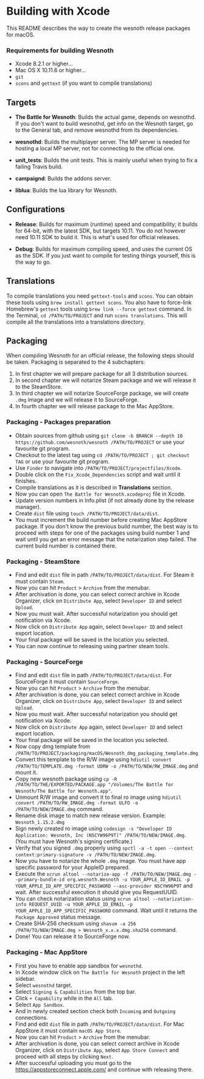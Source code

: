 # Building with Xcode
This README describes the way to create the wesnoth release packages for macOS.

### Requirements for building Wesnoth
 * Xcode 8.2.1 or higher...
 * Mac OS X 10.11.6 or higher...
 * `git`
 * `scons` and `gettext` (if you want to compile translations)

## Targets
* **The Battle for Wesnoth**:
Builds the actual game, depends on wesnothd. If you don't want to build wesnothd, get info on the Wesnoth target, go to the General tab, and remove wesnothd from its dependencies.

* **wesnothd**:
Builds the multiplayer server. The MP server is needed for hosting a local MP server, not for connecting to the official one.

* **unit_tests**:
Builds the unit tests. This is mainly useful when trying to fix a failing Travis build.

* **campaignd**:
Builds the addons server.

* **liblua**:
Builds the lua library for Wesnoth.


## Configurations
* **Release**:
Builds for maximum (runtime) speed and compatibility; it builds for 64-bit, with the latest SDK, but targets 10.11. You do not however need 10.11 SDK to build it. This is what's used for official releases.

* **Debug**:
Builds for maximum compiling speed, and uses the current OS as the SDK. If you just want to compile for testing things yourself, this is the way to go.

## Translations
To compile translations you need `gettext-tools` and `scons`. You can obtain these tools using `brew install gettext scons`. You also have to force-link Homebrew's `gettext` tools using `brew link --force gettext` command. In the Terminal, `cd /PATH/TO/PROJECT` and run `scons translations`. This will compile all the translations into a translations directory.

## Packaging
When compiling Wesnoth for an official release, the following steps should be taken. Packaging is separated to the 4 subchapters:
1. In first chapter we will prepare package for all 3 distribution sources.
2. In second chapter we will notarize Steam package and we will release it to the SteamStore.
3. In third chapter we will notarize SourceForge package, we will create `.dmg` image and we will release it to SourceForge.
4. In fourth chapter we will release package to the Mac AppStore.

### Packaging - Packages preparation
 * Obtain sources from github using `git clone -b BRANCH --depth 10 https://github.com/wesnoth/wesnoth /PATH/TO/PROJECT` or use your favourite git program.
 * Checkout to the latest tag using `cd /PATH/TO/PROJECT ; git checkout TAG` or use your favourite git program.
 * Use `Finder` to navigate into `/PATH/TO/PROJECT/projectfiles/Xcode`.
 * Double click on the `Fix_Xcode_Dependencies` script and wait until it finishes.
 * Compile translations as it is described in **Translations** section.
 * Now you can open `The Battle for Wesnoth.xcodeproj` file in Xcode.
 * Update version numbers in Info.plist (if not already done by the release manager).
 * Create `dist` file using `touch /PATH/TO/PROJECT/data/dist`.
 * You must increment the build number before creating Mac AppStore package. If you don't know the previous build number, the best way is to proceed with steps for one of the packages using build number 1 and wait until you get an error message that the notarization step failed. The current build number is contained there.

### Packaging - SteamStore
 * Find and edit `dist` file in path `/PATH/TO/PROJECT/data/dist`. For Steam it must contain `Steam`.
 * Now you can hit `Product` > `Archive` from the menubar.
 * After archivation is done, you can select correct archive in Xcode Organizer, click on `Distribute App`, select `Developer ID` and select `Upload`.
 * Now you must wait. After successful notarization you should get notification via Xcode.
 * Now click on `Distribute App` again, select `Developer ID` and select export location.
 * Your final package will be saved in the location you selected.
 * You can now continue to releasing using partner steam tools.

### Packaging - SourceForge
 * Find and edit `dist` file in path `/PATH/TO/PROJECT/data/dist`. For SourceForge it must contain `SourceForge`.
 * Now you can hit `Product` > `Archive` from the menubar.
 * After archivation is done, you can select correct archive in Xcode Organizer, click on `Distribute App`, select `Developer ID` and select `Upload`.
 * Now you must wait. After successful notarization you should get notification via Xcode.
 * Now click on `Distribute App` again, select `Developer ID` and select export location.
 * Your final package will be saved in the location you selected.
 * Now copy dmg template from `/PATH/TO/PROJECT/packaging/macOS/Wesnoth_dmg_packaging_template.dmg`
 * Convert this template to the R/W image using `hdiutil convert /PATH/TO/TEMPLATE.dmg -format UDRW -o /PATH/TO/NEW/RW_IMAGE.dmg` and mount it.
 * Copy new wesnoth package using `cp -R /PATH/TO/THE/EXPORTED/PACKAGE.app "/Volumes/The Battle for Wesnoth/The Battle for Wesnoth.app"`.
 * Unmount R/W image and convert it to final ro image using `hdiutil convert /PATH/TO/RW_IMAGE.dmg -format ULFO -o /PATH/TO/NEW/IMAGE.dmg` command.
 * Rename disk image to match new release version. Example: `Wesnoth_1.15.2.dmg`
 * Sign newly created ro image using `codesign -s "Developer ID Application: Wesnoth, Inc (N5CYW96P9T)" /PATH/TO/NEW/IMAGE.dmg`. (You must have Wesnoth's signing certificate.)
 * Verify that you signed `.dmg` properly using `spctl -a -t open --context context:primary-signature -v /PATH/TO/NEW/IMAGE.dmg`.
 * Now you have to notarize the whole `.dmg` image. You must have app specific password for your AppleID prepared.
 * Execute the `xcrun altool --notarize-app -f /PATH/TO/NEW/IMAGE.dmg --primary-bundle-id org.wesnoth.Wesnoth -u YOUR_APPLE_ID_EMAIL -p YOUR_APPLE_ID_APP_SPECIFIC_PASSWORD --asc-provider N5CYW96P9T` and wait. After successful execution it should give you RequestUUID.
 * You can check notarization status using `xcrun altool --notarization-info REQUEST_UUID -u YOUR_APPLE_ID_EMAIL -p YOUR_APPLE_ID_APP_SPECIFIC_PASSWORD` command. Wait until it returns the `Package Approved` status message.
 * Create SHA-256 checksum using `shasum -a 256 /PATH/TO/NEW/IMAGE.dmg > Wesnoth_x.x.x.dmg.sha256` command.
 * Done! You can release it to SourceForge now.

### Packaging - Mac AppStore
 * First you have to enable app sandbox for `wesnothd`.
 * In Xcode window click on `The Battle for Wesnoth` project in the left sidebar.
 * Select `wesnothd` target.
 * Select `Signing & Capabilities` from the top bar.
 * Click `+ Capability` while in the `All` tab.
 * Select `App Sandbox`.
 * And in newly created section check both `Incoming` and `Outgoing` connections.
 * Find and edit `dist` file in path `/PATH/TO/PROJECT/data/dist`. For Mac AppStore it must contain `macOS App Store`.
 * Now you can hit `Product` > `Archive` from the menubar.
 * After archivation is done, you can select correct archive in Xcode Organizer, click on `Distribute App`, select `App Store Connect` and proceed with all steps by clicking `Next`.
 * After successful uploading you must go to the https://appstoreconnect.apple.com/ and continue with releasing there.
